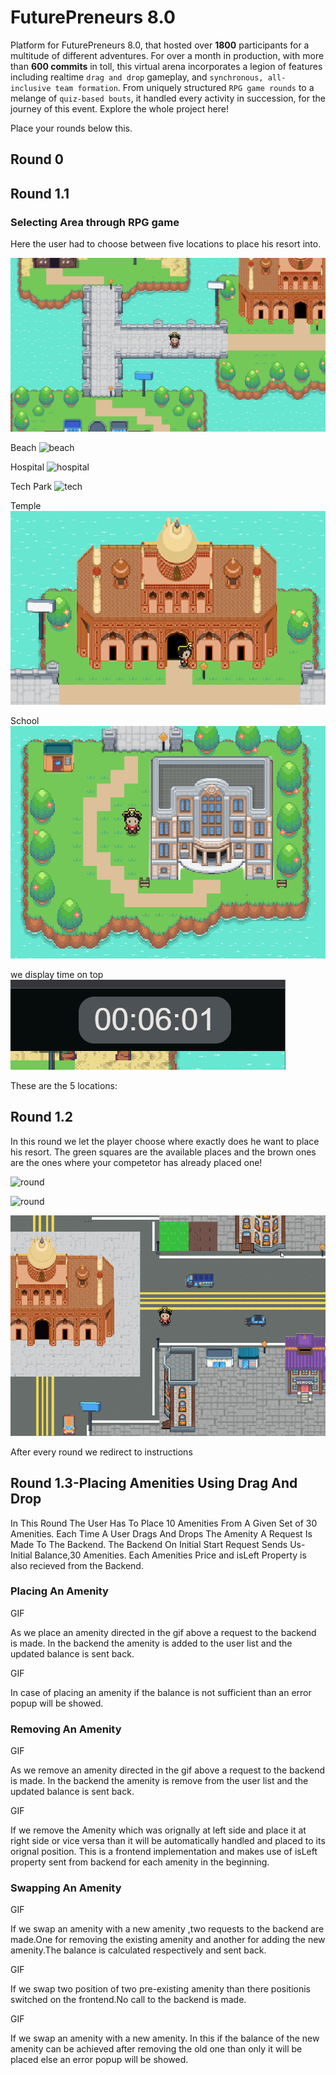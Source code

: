 # FuturePreneurs 8.0

Platform for FuturePreneurs 8.0, that hosted over **1800** participants for a multitude of different adventures. For over a month in production, with more than **600 commits** in toll, this virtual arena incorporates a legion of features including realtime `drag and drop` gameplay, and `synchronous, all-inclusive team formation`. From uniquely structured `RPG game rounds` to a melange of `quiz-based bouts`, it handled every activity in succession, for the journey of this event. Explore the whole project here!

Place your rounds below this.

## Round 0

## Round 1.1
### Selecting Area through RPG game

Here the user had to choose between five locations to place his resort into.

![round-one](/public/readme/one.png)


Beach
![beach](/public/readme/one1.gif)

Hospital
![hospital](/public/readme/one3.gif)

Tech Park
![tech](/public/readme/one2.gif)

Temple
![temple](/public/readme/temple0.png)

School
![school](/public/readme/school.png)

we display time on top
![time](/public/readme/time.gif)


These are the 5 locations:


## Round 1.2
In this round we let the player choose where exactly does he want to place his resort. The green squares are the available places and the brown ones are the ones where your competetor has already placed one!

![round](/public/readme/two2.gif)

![round](/public/readme/two3.gif)

![round](/public/readme/two1.gif)

After every round we redirect to instructions

## Round 1.3-Placing Amenities Using Drag And Drop

In This Round The User Has To Place 10 Amenities From A Given Set of 30 Amenities.
Each Time A User Drags And Drops The Amenity A Request Is Made To The Backend.
The Backend On Initial Start Request Sends Us-Initial Balance,30 Amenities.
Each Amenities Price and isLeft Property is also recieved from the Backend.

### Placing An Amenity

GIF

As we place an amenity directed in the gif above a request to the backend is made.
In the backend the amenity is added to the user list and the updated balance is sent back.

GIF

In case of placing an amenity if the balance is not sufficient than an error popup will be showed.

### Removing An Amenity

GIF

As we remove an amenity directed in the gif above a request to the backend is made.
In the backend the amenity is remove from the user list and the updated balance is sent back.

GIF

If we remove the Amenity which was orignally at left side and place it at right side or vice versa than it will be automatically handled and placed to its orignal position.
This is a frontend implementation and makes use of isLeft property sent from backend for each amenity in the beginning.

### Swapping An Amenity

GIF

If we swap an amenity with a new amenity ,two requests to the backend are made.One for removing the existing amenity and another for adding the new amenity.The balance is calculated respectively and sent back.

GIF

If we swap two position of two pre-existing amenity than there positionis switched on the frontend.No call to the backend is made.

GIF

If we swap an amenity with a new amenity.
In this if the balance of the new amenity can be achieved after removing the old one than only it will be placed else an error popup will be showed.
